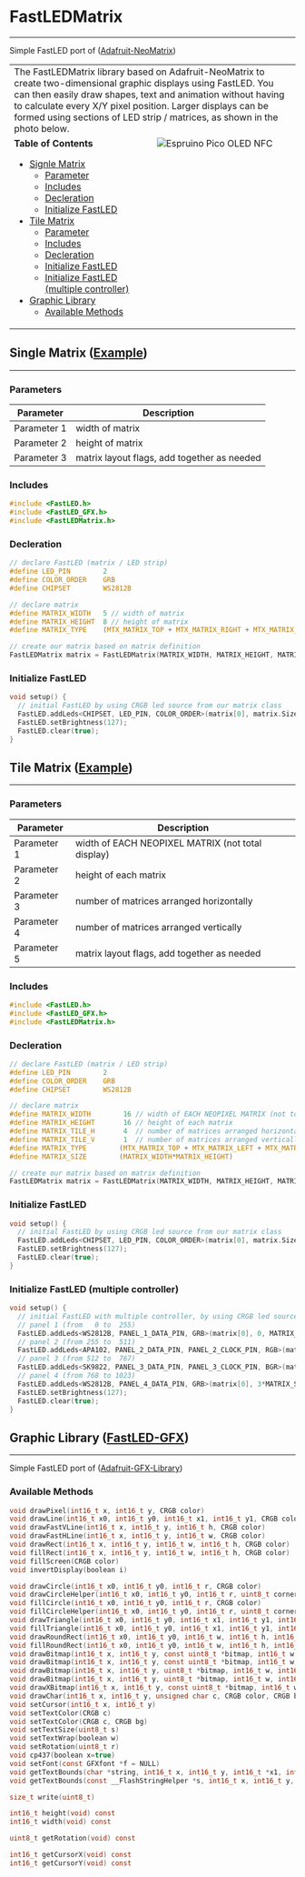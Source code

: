 # FastLEDMatrix
---------------------------
Simple FastLED port of ([Adafruit-NeoMatrix](https://github.com/adafruit/Adafruit_NeoMatrix))

<table>
  <tr>
    <td colspan="2">
      The FastLEDMatrix library based on Adafruit-NeoMatrix to create two-dimensional graphic displays using FastLED. You can then easily draw shapes, text and animation without having to calculate every X/Y pixel position. Larger displays can be formed using sections of LED strip / matrices, as shown in the photo below.
    </td>
  </tr>
  <tr style="vertical-align: top;">
    <td width="50%">
      <strong>Table of Contents</strong>
      <ul>
      <li><a href="#single-matrix-example">Signle Matrix</a>
          <ul>
            <li><a href="#parameters">Parameter</a></li>
            <li><a href="#includes">Includes</a></li>
            <li><a href="#decleration">Decleration</a></li>
            <li><a href="#initialize-fastled">Initialize FastLED</a></li>
          </ul>
        </li>
        <li><a href="#tile-matrix-example">Tile Matrix</a>
          <ul>
            <li><a href="#parameters-1">Parameter</a></li>
            <li><a href="#includes-1">Includes</a></li>
            <li><a href="#decleration-1">Decleration</a></li>
            <li><a href="#initialize-fastled-1">Initialize FastLED</a></li>
            <li><a href="#initialize-fastled-multiple-controller">Initialize FastLED (multiple controller)</a></li>
          </ul>
        </li>
        <li><a href="#graphic-library-fastled-gfx">Graphic Library</a>
          <ul>
            <li><a href="#available-methods">Available Methods</a></li>
          </ul>
        </li>        
      </ul>
    </td>
    <td>
      <img src="https://cdn-learn.adafruit.com/assets/assets/000/010/704/medium640/leds_hairy.png?1377844757" alt="Espruino Pico OLED NFC" />
    </td>
  </tr>
</table>

## Single Matrix ([Example](examples/matrixtest/matrixtest.ino))
----------------------------------------------------------------
### Parameters
| Parameter    | Description                                 | 
| ------------ |---------------------------------------------|
| Parameter 1  | width of matrix                             |
| Parameter 2  | height of matrix                            |
| Parameter 3  | matrix layout flags, add together as needed |

### Includes
```c
#include <FastLED.h>
#include <FastLED_GFX.h>
#include <FastLEDMatrix.h>
```

### Decleration
```c
// declare FastLED (matrix / LED strip)
#define LED_PIN        2
#define COLOR_ORDER    GRB
#define CHIPSET        WS2812B

// declare matrix
#define MATRIX_WIDTH   5 // width of matrix
#define MATRIX_HEIGHT  8 // height of matrix
#define MATRIX_TYPE    (MTX_MATRIX_TOP + MTX_MATRIX_RIGHT + MTX_MATRIX_COLUMNS + MTX_MATRIX_PROGRESSIVE) // matrix layout flags, add together as needed

// create our matrix based on matrix definition
FastLEDMatrix matrix = FastLEDMatrix(MATRIX_WIDTH, MATRIX_HEIGHT, MATRIX_TYPE);
```

### Initialize FastLED
```c
void setup() {
  // initial FastLED by using CRGB led source from our matrix class
  FastLED.addLeds<CHIPSET, LED_PIN, COLOR_ORDER>(matrix[0], matrix.Size());
  FastLED.setBrightness(127);
  FastLED.clear(true);
}
```


## Tile Matrix ([Example](examples/tiletest/tiletest.ino))
----------------------------------------------------------------
### Parameters
| Parameter    | Description                                       | 
| ------------ |---------------------------------------------------|
| Parameter 1  | width of EACH NEOPIXEL MATRIX (not total display) |
| Parameter 2  | height of each matrix                             |
| Parameter 3  | number of matrices arranged horizontally          |
| Parameter 4  | number of matrices arranged vertically            |
| Parameter 5  | matrix layout flags, add together as needed       |

### Includes
```c
#include <FastLED.h>
#include <FastLED_GFX.h>
#include <FastLEDMatrix.h>
```

### Decleration
```c
// declare FastLED (matrix / LED strip)
#define LED_PIN        2
#define COLOR_ORDER    GRB
#define CHIPSET        WS2812B

// declare matrix
#define MATRIX_WIDTH        16 // width of EACH NEOPIXEL MATRIX (not total display)
#define MATRIX_HEIGHT       16 // height of each matrix
#define MATRIX_TILE_H       4  // number of matrices arranged horizontally
#define MATRIX_TILE_V       1  // number of matrices arranged vertically
#define MATRIX_TYPE        (MTX_MATRIX_TOP + MTX_MATRIX_LEFT + MTX_MATRIX_ROWS + MTX_MATRIX_ZIGZAG + MTX_TILE_TOP + MTX_TILE_LEFT + MTX_TILE_ROWS) // matrix layout flags, add together as needed
#define MATRIX_SIZE        (MATRIX_WIDTH*MATRIX_HEIGHT)

// create our matrix based on matrix definition
FastLEDMatrix matrix = FastLEDMatrix(MATRIX_WIDTH, MATRIX_HEIGHT, MATRIX_TILE_H, MATRIX_TILE_V, MATRIX_TYPE);
```

### Initialize FastLED
```c
void setup() {
  // initial FastLED by using CRGB led source from our matrix class
  FastLED.addLeds<CHIPSET, LED_PIN, COLOR_ORDER>(matrix[0], matrix.Size());
  FastLED.setBrightness(127);
  FastLED.clear(true);
}
```

### Initialize FastLED (multiple controller)
```c
void setup() {
  // initial FastLED with multiple controller, by using CRGB led source from each matrix panal
  // panel 1 (from   0 to  255)
  FastLED.addLeds<WS2812B, PANEL_1_DATA_PIN, GRB>(matrix[0], 0, MATRIX_SIZE);
  // panel 2 (from 255 to  511)
  FastLED.addLeds<APA102, PANEL_2_DATA_PIN, PANEL_2_CLOCK_PIN, RGB>(matrix[0], 1*MATRIX_SIZE, MATRIX_SIZE);
  // panel 3 (from 512 to  767)
  FastLED.addLeds<SK9822, PANEL_3_DATA_PIN, PANEL_3_CLOCK_PIN, BGR>(matrix[0], 2*MATRIX_SIZE, MATRIX_SIZE);
  // panel 4 (from 768 to 1023)
  FastLED.addLeds<WS2812B, PANEL_4_DATA_PIN, GRB>(matrix[0], 3*MATRIX_SIZE, MATRIX_SIZE);
  FastLED.setBrightness(127);
  FastLED.clear(true);
}
```

## Graphic Library ([FastLED-GFX](https://github.com/Jorgen-VikingGod/FastLED-GFX))
----------------------------------------------------------------
Simple FastLED port of ([Adafruit-GFX-Library](https://github.com/adafruit/Adafruit-GFX-Library))

### Available Methods
```c
void drawPixel(int16_t x, int16_t y, CRGB color)
void drawLine(int16_t x0, int16_t y0, int16_t x1, int16_t y1, CRGB color)
void drawFastVLine(int16_t x, int16_t y, int16_t h, CRGB color)
void drawFastHLine(int16_t x, int16_t y, int16_t w, CRGB color)
void drawRect(int16_t x, int16_t y, int16_t w, int16_t h, CRGB color)
void fillRect(int16_t x, int16_t y, int16_t w, int16_t h, CRGB color)
void fillScreen(CRGB color)
void invertDisplay(boolean i)

void drawCircle(int16_t x0, int16_t y0, int16_t r, CRGB color)
void drawCircleHelper(int16_t x0, int16_t y0, int16_t r, uint8_t cornername, CRGB color)
void fillCircle(int16_t x0, int16_t y0, int16_t r, CRGB color)
void fillCircleHelper(int16_t x0, int16_t y0, int16_t r, uint8_t cornername, int16_t delta, CRGB color)
void drawTriangle(int16_t x0, int16_t y0, int16_t x1, int16_t y1, int16_t x2, int16_t y2, CRGB color)
void fillTriangle(int16_t x0, int16_t y0, int16_t x1, int16_t y1, int16_t x2, int16_t y2, CRGB color)
void drawRoundRect(int16_t x0, int16_t y0, int16_t w, int16_t h, int16_t radius, CRGB color)
void fillRoundRect(int16_t x0, int16_t y0, int16_t w, int16_t h, int16_t radius, CRGB color)
void drawBitmap(int16_t x, int16_t y, const uint8_t *bitmap, int16_t w, int16_t h, CRGB color)
void drawBitmap(int16_t x, int16_t y, const uint8_t *bitmap, int16_t w, int16_t h, CRGB color, CRGB bg)
void drawBitmap(int16_t x, int16_t y, uint8_t *bitmap, int16_t w, int16_t h, CRGB color)
void drawBitmap(int16_t x, int16_t y, uint8_t *bitmap, int16_t w, int16_t h, CRGB color, CRGB bg)
void drawXBitmap(int16_t x, int16_t y, const uint8_t *bitmap, int16_t w, int16_t h, CRGB color)
void drawChar(int16_t x, int16_t y, unsigned char c, CRGB color, CRGB bg, uint8_t size)
void setCursor(int16_t x, int16_t y)
void setTextColor(CRGB c)
void setTextColor(CRGB c, CRGB bg)
void setTextSize(uint8_t s)
void setTextWrap(boolean w)
void setRotation(uint8_t r)
void cp437(boolean x=true)
void setFont(const GFXfont *f = NULL)
void getTextBounds(char *string, int16_t x, int16_t y, int16_t *x1, int16_t *y1, uint16_t *w, uint16_t *h)
void getTextBounds(const __FlashStringHelper *s, int16_t x, int16_t y, int16_t *x1, int16_t *y1, uint16_t *w, uint16_t *h)

size_t write(uint8_t)

int16_t height(void) const
int16_t width(void) const

uint8_t getRotation(void) const

int16_t getCursorX(void) const
int16_t getCursorY(void) const
```
